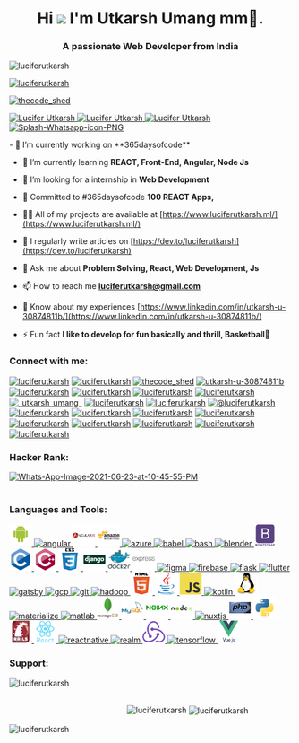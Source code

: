 <h1 align="center">Hi <img src="https://raw.githubusercontent.com/MartinHeinz/MartinHeinz/master/wave.gif" width="30px"> I'm Utkarsh Umang mm🍁.</h1>
<h3 align="center">A passionate Web Developer from India</h3>
<p align="left"> <img src="https://komarev.com/ghpvc/?username=luciferutkarsh&label=Profile%20views&color=0e75b6&style=flat" alt="luciferutkarsh" /> </p>

<p align="left"> <a href="https://github.com/ryo-ma/github-profile-trophy"><img src="https://github-profile-trophy.vercel.app/?username=luciferutkarsh" alt="luciferutkarsh" /></a> </p>

<p align="left"> <a href="https://twitter.com/thecode_shed" target="blank"><img src="https://img.shields.io/twitter/follow/thecode_shed?logo=twitter&style=for-the-badge" alt="thecode_shed" /></a> </p>


<p align="left"> <a href="https://www.linkedin.com/in/utkarsh-u-30874811b/" target="blank"><img src="https://image.flaticon.com/icons/png/512/174/174857.png" alt="Lucifer Utkarsh" width="42" </a>
<a href="https://www.luciferutkarsh.ml/" target="_blank"><img src="https://www.freeiconspng.com/uploads/website-icon-18.png" alt="Lucifer Utkarsh" width="42" </a>
<a href="https://www.hackerrank.com/utkarsh_umangayu" target="blank"><img src="https://camo.githubusercontent.com/898f94be504f7baf1ddb0a2811152dab61cfd723e683b6947be9ffa3c879ccc4/68747470733a2f2f75706c6f61642e77696b696d656469612e6f72672f77696b6970656469612f636f6d6d6f6e732f362f36352f4861636b657252616e6b5f6c6f676f2e706e67" alt="Lucifer Utkarsh" width="42" </a>
<a href="https://wa.me/+917061856567"><img src="https://i.pinimg.com/originals/e5/89/38/e589388eb222889b1771b439a51510bb.png" alt="Splash-Whatsapp-icon-PNG" alt="Lucifer Utkarsh" width="42"></a> </p>
- 🔭 I’m currently working on **365daysofcode**

- 🌱 I’m currently learning **REACT, Front-End, Angular, Node Js**

- 👯 I’m looking for a internship in **Web Development**

- 🚧 Committed to #365daysofcode **100 REACT Apps,**

- 👨‍💻 All of my projects are available at [https://www.luciferutkarsh.ml/](https://www.luciferutkarsh.ml/)

- 📝 I regularly write articles on [https://dev.to/luciferutkarsh](https://dev.to/luciferutkarsh)

- 💬 Ask me about **Problem Solving, React, Web Development, Js**

- 📫 How to reach me **luciferutkarsh@gmail.com**

- 📄 Know about my experiences [https://www.linkedin.com/in/utkarsh-u-30874811b/](https://www.linkedin.com/in/utkarsh-u-30874811b/)

- ⚡ Fun fact **I like to develop for fun basically and thrill, Basketball🏀**

<h3 align="left">Connect with me:</h3>
<p align="left">
<a href="https://codepen.io/luciferutkarsh" target="blank"><img align="center" src="https://raw.githubusercontent.com/rahuldkjain/github-profile-readme-generator/master/src/images/icons/Social/codepen.svg" alt="luciferutkarsh" height="30" width="40" /></a>
<a href="https://dev.to/luciferutkarsh" target="blank"><img align="center" src="https://cdn.jsdelivr.net/npm/simple-icons@3.0.1/icons/dev-dot-to.svg" alt="luciferutkarsh" height="30" width="40" /></a>
<a href="https://twitter.com/thecode_shed" target="blank"><img align="center" src="https://raw.githubusercontent.com/rahuldkjain/github-profile-readme-generator/master/src/images/icons/Social/twitter.svg" alt="thecode_shed" height="30" width="40" /></a>
<a href="https://linkedin.com/in/utkarsh-u-30874811b" target="blank"><img align="center" src="https://raw.githubusercontent.com/rahuldkjain/github-profile-readme-generator/master/src/images/icons/Social/linked-in-alt.svg" alt="utkarsh-u-30874811b" height="30" width="40" /></a>
<a href="https://stackoverflow.com/users/luciferutkarsh" target="blank"><img align="center" src="https://raw.githubusercontent.com/rahuldkjain/github-profile-readme-generator/master/src/images/icons/Social/stack-overflow.svg" alt="luciferutkarsh" height="30" width="40" /></a>
<a href="https://codesandbox.com/luciferutkarsh" target="blank"><img align="center" src="https://cdn.jsdelivr.net/npm/simple-icons@3.0.1/icons/codesandbox.svg" alt="luciferutkarsh" height="30" width="40" /></a>
<a href="https://kaggle.com/luciferutkarsh" target="blank"><img align="center" src="https://raw.githubusercontent.com/rahuldkjain/github-profile-readme-generator/master/src/images/icons/Social/kaggle.svg" alt="luciferutkarsh" height="30" width="40" /></a>
<a href="https://fb.com/luciferutkarsh" target="blank"><img align="center" src="https://raw.githubusercontent.com/rahuldkjain/github-profile-readme-generator/master/src/images/icons/Social/facebook.svg" alt="luciferutkarsh" height="30" width="40" /></a>
<a href="https://instagram.com/_utkarsh_umang_" target="blank"><img align="center" src="https://raw.githubusercontent.com/rahuldkjain/github-profile-readme-generator/master/src/images/icons/Social/instagram.svg" alt="_utkarsh_umang_" height="30" width="40" /></a>
<a href="https://dribbble.com/luciferutkarsh" target="blank"><img align="center" src="https://raw.githubusercontent.com/rahuldkjain/github-profile-readme-generator/master/src/images/icons/Social/dribbble.svg" alt="luciferutkarsh" height="30" width="40" /></a>
<a href="https://www.behance.net/luciferutkarsh" target="blank"><img align="center" src="https://raw.githubusercontent.com/rahuldkjain/github-profile-readme-generator/master/src/images/icons/Social/behance.svg" alt="luciferutkarsh" height="30" width="40" /></a>
<a href="https://medium.com/@luciferutkarsh" target="blank"><img align="center" src="https://raw.githubusercontent.com/rahuldkjain/github-profile-readme-generator/master/src/images/icons/Social/medium.svg" alt="@luciferutkarsh" height="30" width="40" /></a>
<a href="https://www.youtube.com/c/luciferutkarsh" target="blank"><img align="center" src="https://raw.githubusercontent.com/rahuldkjain/github-profile-readme-generator/master/src/images/icons/Social/youtube.svg" alt="luciferutkarsh" height="30" width="40" /></a>
<a href="https://www.codechef.com/users/luciferutkarsh" target="blank"><img align="center" src="https://cdn.jsdelivr.net/npm/simple-icons@3.1.0/icons/codechef.svg" alt="luciferutkarsh" height="30" width="40" /></a>
<a href="https://www.hackerrank.com/luciferutkarsh" target="blank"><img align="center" src="https://raw.githubusercontent.com/rahuldkjain/github-profile-readme-generator/master/src/images/icons/Social/hackerrank.svg" alt="luciferutkarsh" height="30" width="40" /></a>
<a href="https://codeforces.com/profile/luciferutkarsh" target="blank"><img align="center" src="https://cdn.jsdelivr.net/npm/simple-icons@3.0.1/icons/codeforces.svg" alt="luciferutkarsh" height="30" width="40" /></a>
<a href="https://www.leetcode.com/luciferutkarsh" target="blank"><img align="center" src="https://raw.githubusercontent.com/rahuldkjain/github-profile-readme-generator/master/src/images/icons/Social/leet-code.svg" alt="luciferutkarsh" height="30" width="40" /></a>
<a href="https://www.hackerearth.com/luciferutkarsh" target="blank"><img align="center" src="https://raw.githubusercontent.com/rahuldkjain/github-profile-readme-generator/master/src/images/icons/Social/hackerearth.svg" alt="luciferutkarsh" height="30" width="40" /></a>
<a href="https://auth.geeksforgeeks.org/user/luciferutkarsh" target="blank"><img align="center" src="https://raw.githubusercontent.com/rahuldkjain/github-profile-readme-generator/master/src/images/icons/Social/geeks-for-geeks.svg" alt="luciferutkarsh" height="30" width="40" /></a>
<a href="https://www.topcoder.com/members/luciferutkarsh" target="blank"><img align="center" src="https://cdn.jsdelivr.net/npm/simple-icons@3.0.1/icons/topcoder.svg" alt="luciferutkarsh" height="30" width="40" /></a>
<a href="https://discord.gg/luciferutkarsh" target="blank"><img align="center" src="https://raw.githubusercontent.com/rahuldkjain/github-profile-readme-generator/master/src/images/icons/Social/discord.svg" alt="luciferutkarsh" height="30" width="40" /></a>
</p>

<h3 align="left">Hacker Rank:</h3>
<a href="https://www.hackerrank.com/utkarsh_umangayu"><img src="https://i.ibb.co/LS0FDhf/Whats-App-Image-2021-06-23-at-10-45-55-PM.jpg" alt="Whats-App-Image-2021-06-23-at-10-45-55-PM" border="0"></a><br /><br />

<h3 align="left">Languages and Tools:</h3>
<p align="left"> <a href="https://developer.android.com" target="_blank"> <img src="https://raw.githubusercontent.com/devicons/devicon/master/icons/android/android-original-wordmark.svg" alt="android" width="40" height="40"/> </a> <a href="https://angular.io" target="_blank"> <img src="https://angular.io/assets/images/logos/angular/angular.svg" alt="angular" width="40" height="40"/> </a> <a href="https://angular.io" target="_blank"> <img src="https://raw.githubusercontent.com/devicons/devicon/master/icons/angularjs/angularjs-original-wordmark.svg" alt="angularjs" width="40" height="40"/> </a> <a href="https://aws.amazon.com" target="_blank"> <img src="https://raw.githubusercontent.com/devicons/devicon/master/icons/amazonwebservices/amazonwebservices-original-wordmark.svg" alt="aws" width="40" height="40"/> </a> <a href="https://azure.microsoft.com/en-in/" target="_blank"> <img src="https://www.vectorlogo.zone/logos/microsoft_azure/microsoft_azure-icon.svg" alt="azure" width="40" height="40"/> </a> <a href="https://babeljs.io/" target="_blank"> <img src="https://www.vectorlogo.zone/logos/babeljs/babeljs-icon.svg" alt="babel" width="40" height="40"/> </a> <a href="https://www.gnu.org/software/bash/" target="_blank"> <img src="https://www.vectorlogo.zone/logos/gnu_bash/gnu_bash-icon.svg" alt="bash" width="40" height="40"/> </a> <a href="https://www.blender.org/" target="_blank"> <img src="https://download.blender.org/branding/community/blender_community_badge_white.svg" alt="blender" width="40" height="40"/> </a> <a href="https://getbootstrap.com" target="_blank"> <img src="https://raw.githubusercontent.com/devicons/devicon/master/icons/bootstrap/bootstrap-plain-wordmark.svg" alt="bootstrap" width="40" height="40"/> </a> <a href="https://www.cprogramming.com/" target="_blank"> <img src="https://raw.githubusercontent.com/devicons/devicon/master/icons/c/c-original.svg" alt="c" width="40" height="40"/> </a> <a href="https://www.w3schools.com/cpp/" target="_blank"> <img src="https://raw.githubusercontent.com/devicons/devicon/master/icons/cplusplus/cplusplus-original.svg" alt="cplusplus" width="40" height="40"/> </a> <a href="https://www.w3schools.com/css/" target="_blank"> <img src="https://raw.githubusercontent.com/devicons/devicon/master/icons/css3/css3-original-wordmark.svg" alt="css3" width="40" height="40"/> </a> <a href="https://www.djangoproject.com/" target="_blank"> <img src="https://raw.githubusercontent.com/devicons/devicon/master/icons/django/django-original.svg" alt="django" width="40" height="40"/> </a> <a href="https://www.docker.com/" target="_blank"> <img src="https://raw.githubusercontent.com/devicons/devicon/master/icons/docker/docker-original-wordmark.svg" alt="docker" width="40" height="40"/> </a> <a href="https://expressjs.com" target="_blank"> <img src="https://raw.githubusercontent.com/devicons/devicon/master/icons/express/express-original-wordmark.svg" alt="express" width="40" height="40"/> </a> <a href="https://www.figma.com/" target="_blank"> <img src="https://www.vectorlogo.zone/logos/figma/figma-icon.svg" alt="figma" width="40" height="40"/> </a> <a href="https://firebase.google.com/" target="_blank"> <img src="https://www.vectorlogo.zone/logos/firebase/firebase-icon.svg" alt="firebase" width="40" height="40"/> </a> <a href="https://flask.palletsprojects.com/" target="_blank"> <img src="https://www.vectorlogo.zone/logos/pocoo_flask/pocoo_flask-icon.svg" alt="flask" width="40" height="40"/> </a> <a href="https://flutter.dev" target="_blank"> <img src="https://www.vectorlogo.zone/logos/flutterio/flutterio-icon.svg" alt="flutter" width="40" height="40"/> </a> <a href="https://www.gatsbyjs.com/" target="_blank"> <img src="https://www.vectorlogo.zone/logos/gatsbyjs/gatsbyjs-icon.svg" alt="gatsby" width="40" height="40"/> </a> <a href="https://cloud.google.com" target="_blank"> <img src="https://www.vectorlogo.zone/logos/google_cloud/google_cloud-icon.svg" alt="gcp" width="40" height="40"/> </a> <a href="https://git-scm.com/" target="_blank"> <img src="https://www.vectorlogo.zone/logos/git-scm/git-scm-icon.svg" alt="git" width="40" height="40"/> </a> <a href="https://hadoop.apache.org/" target="_blank"> <img src="https://www.vectorlogo.zone/logos/apache_hadoop/apache_hadoop-icon.svg" alt="hadoop" width="40" height="40"/> </a> <a href="https://www.w3.org/html/" target="_blank"> <img src="https://raw.githubusercontent.com/devicons/devicon/master/icons/html5/html5-original-wordmark.svg" alt="html5" width="40" height="40"/> </a> <a href="https://www.java.com" target="_blank"> <img src="https://raw.githubusercontent.com/devicons/devicon/master/icons/java/java-original.svg" alt="java" width="40" height="40"/> </a> <a href="https://developer.mozilla.org/en-US/docs/Web/JavaScript" target="_blank"> <img src="https://raw.githubusercontent.com/devicons/devicon/master/icons/javascript/javascript-original.svg" alt="javascript" width="40" height="40"/> </a> <a href="https://kotlinlang.org" target="_blank"> <img src="https://www.vectorlogo.zone/logos/kotlinlang/kotlinlang-icon.svg" alt="kotlin" width="40" height="40"/> </a> <a href="https://www.linux.org/" target="_blank"> <img src="https://raw.githubusercontent.com/devicons/devicon/master/icons/linux/linux-original.svg" alt="linux" width="40" height="40"/> </a> <a href="https://materializecss.com/" target="_blank"> <img src="https://raw.githubusercontent.com/prplx/svg-logos/5585531d45d294869c4eaab4d7cf2e9c167710a9/svg/materialize.svg" alt="materialize" width="40" height="40"/> </a> <a href="https://www.mathworks.com/" target="_blank"> <img src="https://upload.wikimedia.org/wikipedia/commons/2/21/Matlab_Logo.png" alt="matlab" width="40" height="40"/> </a> <a href="https://www.mongodb.com/" target="_blank"> <img src="https://raw.githubusercontent.com/devicons/devicon/master/icons/mongodb/mongodb-original-wordmark.svg" alt="mongodb" width="40" height="40"/> </a> <a href="https://www.mysql.com/" target="_blank"> <img src="https://raw.githubusercontent.com/devicons/devicon/master/icons/mysql/mysql-original-wordmark.svg" alt="mysql" width="40" height="40"/> </a> <a href="https://www.nginx.com" target="_blank"> <img src="https://raw.githubusercontent.com/devicons/devicon/master/icons/nginx/nginx-original.svg" alt="nginx" width="40" height="40"/> </a> <a href="https://nodejs.org" target="_blank"> <img src="https://raw.githubusercontent.com/devicons/devicon/master/icons/nodejs/nodejs-original-wordmark.svg" alt="nodejs" width="40" height="40"/> </a> <a href="https://nuxtjs.org/" target="_blank"> <img src="https://www.vectorlogo.zone/logos/nuxtjs/nuxtjs-icon.svg" alt="nuxtjs" width="40" height="40"/> </a> <a href="https://www.php.net" target="_blank"> <img src="https://raw.githubusercontent.com/devicons/devicon/master/icons/php/php-original.svg" alt="php" width="40" height="40"/> </a> <a href="https://www.python.org" target="_blank"> <img src="https://raw.githubusercontent.com/devicons/devicon/master/icons/python/python-original.svg" alt="python" width="40" height="40"/> </a> <a href="https://rubyonrails.org" target="_blank"> <img src="https://raw.githubusercontent.com/devicons/devicon/master/icons/rails/rails-original-wordmark.svg" alt="rails" width="40" height="40"/> </a> <a href="https://reactjs.org/" target="_blank"> <img src="https://raw.githubusercontent.com/devicons/devicon/master/icons/react/react-original-wordmark.svg" alt="react" width="40" height="40"/> </a> <a href="https://reactnative.dev/" target="_blank"> <img src="https://reactnative.dev/img/header_logo.svg" alt="reactnative" width="40" height="40"/> </a> <a href="https://realm.io/" target="_blank"> <img src="https://raw.githubusercontent.com/bestofjs/bestofjs-webui/8665e8c267a0215f3159df28b33c365198101df5/public/logos/realm.svg" alt="realm" width="40" height="40"/> </a> <a href="https://redux.js.org" target="_blank"> <img src="https://raw.githubusercontent.com/devicons/devicon/master/icons/redux/redux-original.svg" alt="redux" width="40" height="40"/> </a> <a href="https://www.tensorflow.org" target="_blank"> <img src="https://www.vectorlogo.zone/logos/tensorflow/tensorflow-icon.svg" alt="tensorflow" width="40" height="40"/> </a> <a href="https://vuejs.org/" target="_blank"> <img src="https://raw.githubusercontent.com/devicons/devicon/master/icons/vuejs/vuejs-original-wordmark.svg" alt="vuejs" width="40" height="40"/> </a> </p>


<h3 align="left">Support:</h3>
<p><a href="https://www.buymeacoffee.com/luciferutkarsh"> <img align="left" src="https://cdn.buymeacoffee.com/buttons/v2/default-yellow.png" height="50" width="210" alt="luciferutkarsh" /></a></p><br><br>


<p><img align="left" src="https://github-readme-stats.vercel.app/api/top-langs?username=luciferutkarsh&show_icons=true&locale=en&layout=compact" alt="luciferutkarsh" /></p>

<p>&nbsp;<img align="center" src="https://github-readme-stats.vercel.app/api?username=luciferutkarsh&show_icons=true&locale=en" alt="luciferutkarsh" /></p>

<p><img align="center" src="https://github-readme-streak-stats.herokuapp.com/?user=luciferutkarsh&" alt="luciferutkarsh" /></p>

